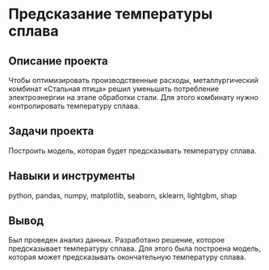 # Предсказание температуры сплава
## Описание проекта
Чтобы оптимизировать производственные расходы, металлургический комбинат «Стальная птица» решил уменьшить потребление электроэнергии на этапе обработки стали. Для этого комбинату нужно контролировать температуру сплава.

## Задачи проекта
Построить модель, которая будет предсказывать температуру сплава.

## Навыки и инструменты
python, pandas, numpy, matplotlib, seaborn, sklearn, lightgbm, shap

## Вывод
Был проведен анализ данных. Разработано решение, которое предсказывает температуру сплава. Для этого была построена модель, которая может предсказывать окончательную температуру сплава.
